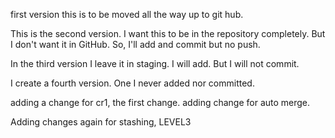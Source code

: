 first version
this is to be moved all the way up to git hub.

This is the second version.
I want this to be in the repository completely.
But I don't want it in GitHub.
So, I'll add and commit but no push.

In the third version I leave it in staging.
I will add.  But I will not commit.

I create a fourth version.
One I never added nor committed.

adding a change for cr1, the first change.
adding change for auto merge.



Adding changes again for stashing, LEVEL3